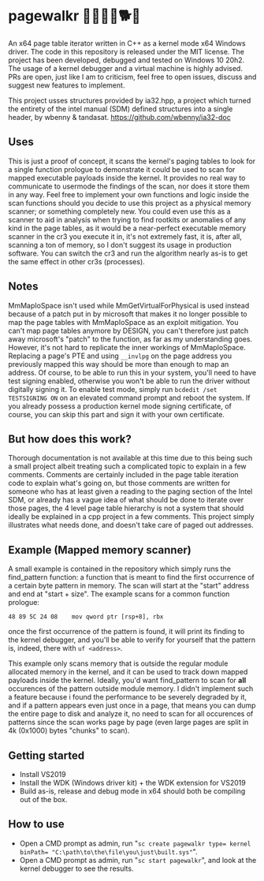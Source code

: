 # pagewalkr 🚶‍♀️🚶‍♂️🐕🐩
An x64 page table iterator written in C++ as a kernel mode x64 Windows driver. The code in this repository is released under the MIT license. The project has been developed, debugged and tested on Windows 10 20h2. The usage of a kernel debugger and a virtual machine is highly advised. PRs are open, just like I am to criticism, feel free to open issues, discuss and suggest new features to implement.

This project usses structures provided by ia32.hpp, a project which turned the entirety of the intel manual (SDM) defined structures into a single header, by wbenny & tandasat. https://github.com/wbenny/ia32-doc

## Uses
This is just a proof of concept, it scans the kernel's paging tables to look for a single function prologue to demonstrate it could be used to scan for mapped executable payloads inside the kernel. It provides no real way to communicate to usermode the findings of the scan, nor does it store them in any way. Feel free to implement your own functions and logic inside the scan functions should you decide to use this project as a physical memory scanner; or something completely new. You could even use this as a scanner to aid in analysis when trying to find rootkits or anomalies of any kind in the page tables, as it would be a near-perfect executable memory scanner in the cr3 you execute it in, it's not extremely fast, it is, after all, scanning a ton of memory, so I don't suggest its usage in production software. You can switch the cr3 and run the algorithm nearly as-is to get the same effect in other cr3s (processes).

## Notes
MmMapIoSpace isn't used while MmGetVirtualForPhysical is used instead because of a patch put in by microsoft that makes it no longer possible to map the page tables with MmMapIoSpace as an exploit mitigation. You can't map page tables anymore by DESIGN, you can't therefore just patch away microsoft's "patch" to the function, as far as my understanding goes. However, it's not hard to replicate the inner workings of MmMapIoSpace. Replacing a page's PTE and using ``__invlpg`` on the page address you previously mapped this way should be more than enough to map an address. Of course, to be able to run this in your system, you'll need to have test signing enabled, otherwise you won't be able to run the driver without digitally signing it. To enable test mode, simply run ``bcdedit /set TESTSIGNING ON`` on an elevated command prompt and reboot the system. If you already possess a production kernel mode signing certificate, of course, you can skip this part and sign it with your own certificate.

## But how does this work?
Thorough documentation is not available at this time due to this being such a small project albeit treating such a complicated topic to explain in a few comments. Comments are certainly included in the page table iteration code to explain what's going on, but those comments are written for someone who has at least given a reading to the paging section of the Intel SDM, or already has a vague idea of what should be done to iterate over those pages, the 4 level page table hierarchy is not a system that should ideally be explained in a cpp project in a few comments. This project simply illustrates what needs done, and doesn't take care of paged out addresses.

## Example (Mapped memory scanner)
A small example is contained in the repository which simply runs the find_pattern function: a function that is meant to find the first occurrence of a certain byte pattern in memory. The scan will start at the "start" address and end at "start + size". The example scans for a common function prologue:

``48 89 5C 24 08    mov qword ptr [rsp+8], rbx``

once the first occurrence of the pattern is found, it will print its finding to the kernel debugger, and you'll be able to verify for yourself that the pattern is, indeed, there with ``uf <address>``.

This example only scans memory that is outside the regular module allocated memory in the kernel, and it can be used to track down mapped payloads inside the kernel. Ideally, you'd want find_pattern to scan for **all** occurences of the pattern outside module memory. I didn't implement such a feature because i found the performance to be severely degraded by it, and if a pattern appears even just once in a page, that means you can dump the entire page to disk and analyze it, no need to scan for all occurences of patterns since the scan works page by page (even large pages are split in 4k (0x1000) bytes "chunks" to scan).

## Getting started
- Install VS2019
- Install the WDK (Windows driver kit) + the WDK extension for VS2019
- Build as-is, release and debug mode in x64 should both be compiling out of the box.

## How to use
- Open a CMD prompt as admin, run "``sc create pagewalkr type= kernel binPath= "C:\path\to\the\file\you\just\built.sys"``".
- Open a CMD prompt as admin, run "``sc start pagewalkr``", and look at the kernel debugger to see the results.
